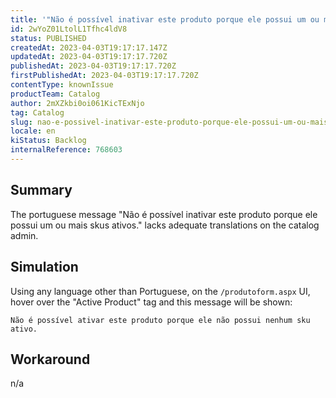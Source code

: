```yaml
---
title: '"Não é possível inativar este produto porque ele possui um ou mais skus ativos." does not automatically translate on the Product admin'
id: 2wYoZ01LtolL1Tfhc4ldV8
status: PUBLISHED
createdAt: 2023-04-03T19:17:17.147Z
updatedAt: 2023-04-03T19:17:17.720Z
publishedAt: 2023-04-03T19:17:17.720Z
firstPublishedAt: 2023-04-03T19:17:17.720Z
contentType: knownIssue
productTeam: Catalog
author: 2mXZkbi0oi061KicTExNjo
tag: Catalog
slug: nao-e-possivel-inativar-este-produto-porque-ele-possui-um-ou-mais-skus-ativos-does-not-automatically-translate-on-the-product-admin
locale: en
kiStatus: Backlog
internalReference: 768603
---
```


## Summary



The portuguese message "Não é possível inativar este produto porque ele possui um ou mais skus ativos." lacks adequate translations on the catalog admin.


##

## Simulation



Using any language other than Portuguese, on the `/produtoform.aspx` UI, hover over the "Active Product" tag and this message will be shown:


    Não é possível ativar este produto porque ele não possui nenhum sku ativo.



##

## Workaround


n/a





